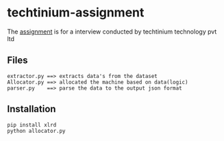# techtinium-assignment
The <a href="https://techtinium.com/careers/assignment-python-full-stack-developer">assignment</a> is for a interview conducted by techtinium technology pvt ltd

## Files
    extractor.py ==> extracts data's from the dataset
    Allocator.py ==> allocated the machine based on data(logic)
    parser.py    ==> parse the data to the output json format
    
## Installation 
    pip install xlrd
    python allocator.py
    

